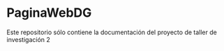 # PaginaWebDG

Este repositorio sólo contiene la documentación del proyecto de taller de investigación 2
